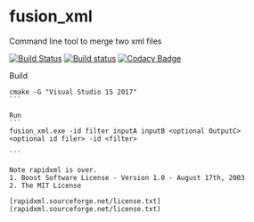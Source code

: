 # fusion_xml
Command line tool to merge two xml files

[![Build Status](https://travis-ci.org/0um/fusion_xml.svg?branch=master)](https://travis-ci.org/0um/fusion_xml)
[![Build status](https://ci.appveyor.com/api/projects/status/emyqn1w3xc5tep8g?svg=true)](https://ci.appveyor.com/project/0um/fusion-xml) [![Codacy Badge](https://api.codacy.com/project/badge/Grade/d8e620fb3f434fd6a6697ace6d713a07)](https://www.codacy.com/app/0um/fusion_xml?utm_source=github.com&amp;utm_medium=referral&amp;utm_content=0um/fusion_xml&amp;utm_campaign=Badge_Grade)


Build
````
cmake -G "Visual Studio 15 2017"
```

Run
```
fusion_xml.exe -id filter inputA inputB <optional OutputC>
<optional id filer> -id <filter>

```

Note rapidxml is over.
1. Boost Software License - Version 1.0 - August 17th, 2003
2. The MIT License

[rapidxml.sourceforge.net/license.txt](rapidxml.sourceforge.net/license.txt)
